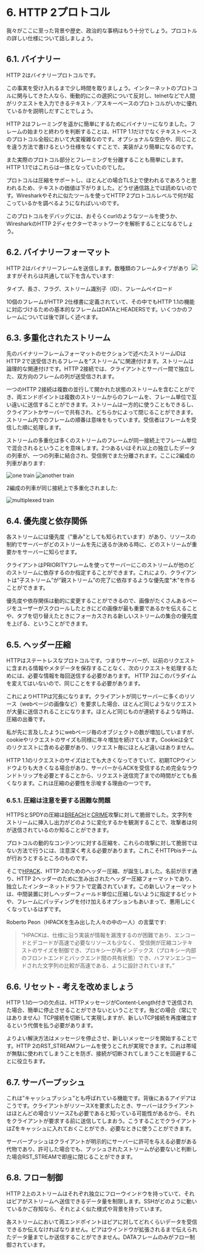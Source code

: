 # 6. HTTP 2プロトコル

我々がここに至った背景や歴史、政治的な事柄はもう十分でしょう。プロコトルの詳しい仕様について話しましょう。

## 6.1. バイナリー

HTTP 2はバイナリープロトコルです。

この事実を受け入れるまで少し時間を取りましょう。インターネットのプロトコルに関与してきた人なら、衝動的にこの選択について反対し、telnetなどで人間がリクエストを入力できるテキスト／アスキーベースのプロトコルがいかに優れているかを説明しだすことでしょう。

HTTP 2はフレーミングを遥かに簡単にするためにバイナリーになりました。フレームの始まりと終わりを判断することは、HTTP 1.1だけでなくテキストベースのプロトコル全般において大変複雑なのです。オプショナルな空白や、同じことを違う方法で書けるという仕様をなくすことで、実装がより簡単になるのです。

また実際のプロトコル部分とフレーミングを分離することも簡単にします。HTTP 1.1ではこれらは一体となっていたのでした。

プロトコルは圧縮をサポートし、ほとんどの場合TLS上で使われるであろうと思われるため、テキストの価値は下がりました。どうせ通信路上では読めないのです。Wiresharkやそれに似たツールを使ってHTTP 2プロトコルレベルで何が起こっているかを調べるようになればいいのです。

このプロトコルをデバッグには、おそらくcurlのようなツールを使うか、WiresharkのHTTP 2ディセクターでネットワークを解析することになるでしょう。

## 6.2. バイナリーフォーマット

<img style="float: right;" src="https://raw.githubusercontent.com/bagder/http2-explained/master/images/frame-layout.png" />

HTTP 2はバイナリーフレームを送信します。数種類のフレームタイプがありますがそれらは共通して以下を含んでいます:

タイプ、長さ、フラグ、ストリーム識別子（ID）、フレームペイロード

10個のフレームがHTTP 2仕様書に定義されていて、その中でもHTTP 1.1の機能に対応づけるための基本的なフレームはDATAとHEADERSです。いくつかのフレームについては後で詳しく述べます。

## 6.3. 多重化されたストリーム

先のバイナリーフレームフォーマットのセクションで述べたストリームIDはHTTP 2で送受信されるフレームを”ストリーム”に関連付けます。ストリームは論理的な関連付けです。HTTP 2接続では、クライアントとサーバー間で独立した、双方向のフレームの列が送受信されます。

一つのHTTP 2接続は複数の並行して開かれた状態のストリームを含むことができ、両エンドポイントは複数のストリームからのフレームを、フレーム単位で互い違いに送信することができます。ストリームは一方的に使うこともできるし、クライアントかサーバーで共有され、どちらかによって閉じることができます。ストリーム内でのフレームの順番は意味をもっています。受信者はフレームを受信した順に処理します。

ストリームの多重化は多くのストリームのフレームが同一接続上でフレーム単位で混合されるということを意味します。2つあるいはそれ以上の独立したデータの列車が、一つの列車に結合され、受信側でまた分離されます。ここに2編成の列車があります:

![one train](https://raw.githubusercontent.com/bagder/http2-explained/master/images/train-justin.jpg)
![another train](https://raw.githubusercontent.com/bagder/http2-explained/master/images/train-ikea.jpg)

2編成の列車が同じ接続上で多重化されました:

![multiplexed train](https://raw.githubusercontent.com/bagder/http2-explained/master/images/train-multiplexed.jpg)

## 6.4. 優先度と依存関係

各ストリームには優先度（”重み”としても知られています）があり、リソースの制約でサーバーがどのストリームを先に送るか決める時に、どのストリームが重要かをサーバーに知らせます。

クライアントはPRIORITYフレームを使ってサーバーにこのストリームが他のどのストリームに依存するのか指定することができます。これにより、クライアントは”子ストリーム”が”親ストリーム”の完了に依存するような優先度”木”を作ることができます。

優先度や依存関係は動的に変更することができるので、画像がたくさんあるページをユーザーがスクロールしたときにどの画像が最も重要であるかを伝えることや、タブを切り替えたときにフォーカスされる新しいストリームの集合の優先度を上げる、ということができます。

## 6.5. ヘッダー圧縮

HTTPはステートレスなプロトコルです。つまりサーバーが、以前のリクエストに含まれる情報やメタデータを保存することなく、次のリクエストを処理するためには、必要な情報を毎回送信する必要があります。
HTTP 2はこのパラダイムを変えてはいないので、同じことをする必要があります。

これによりHTTPは冗長になります。クライアントが同じサーバーに多くのリソース（webページの画像など）を要求した場合、ほとんど同じようなリクエストが大量に送信されることになります。ほとんど同じものが連続するような時は、圧縮の出番です。

私が先に言及したようにwebページ毎のオブジェクトの数が増加していますが、cookieやリクエストのサイズも同様に年々増加を続けています。Cookieは全てのリクエストに含める必要があり、リクエスト毎にほとんど違いはありません。

HTTP 1.1のリクエストのサイズはとても大きくなってきていて、初期TCPウインドウよりも大きくなる場合があり、サーバーからACKを受信するため完全なラウンドトリップを必要とすることから、リクエスト送信完了までの時間がとても長くなります。これは圧縮の必要性を示唆する理由の一つです。

### 6.5.1. 圧縮は注意を要する困難な問題

HTTPSとSPDYの圧縮は[BREACH](http://en.wikipedia.org/wiki/BREACH_%28security_exploit%29)と[CRIME](http://en.wikipedia.org/wiki/CRIME)攻撃に対して脆弱でした。文字列をストリームに挿入し出力がどのように変化するかを観測することで、攻撃者は何が送信されているのか知ることができます。

プロトコルの動的なコンテンツに対する圧縮を、これらの攻撃に対して脆弱ではない方法で行うには、注意深く考える必要があります。これこそHTTPbisチームが行おうとするところのものです。

そこで[HPACK](http://www.rfc-editor.org/rfc/rfc7541.txt)、HTTP 2のためのヘッダー圧縮、が誕生しました。名前が示す通り、HTTP 2ヘッダーのために生み出されたヘッダー圧縮フォーマットであり、独立したインターネットドラフトで定義されています。この新しいフォーマットは、中間装置に対しヘッダーフィールド単位に圧縮しないように指定するビットや、フレームにパッディングを付け加えるオプションもあいまって、悪用しにくくなっているはずです。

Roberto Peon（HPACKを生み出した人々の中の一人）の言葉です:

> ”HPACKは、仕様に沿う実装が情報を漏洩するのが困難であり、エンコードとデコードが高速で必要なリソースも少なく、
> 受信側が圧縮コンテキストのサイズを制御でき、プロキシーが再インデックス（プロキシー内部のフロントエンドとバックエンド間の共有状態）でき、ハフマンエンコードされた文字列の比較が高速である、ように設計されています。”

## 6.6. リセット - 考えを改めましょう

HTTP 1.1の一つの欠点は、HTTPメッセージがContent-Length付きで送信された場合、簡単に停止させることができないということです。殆どの場合（常にではありません）TCP接続を切断して実現しますが、新しいTCP接続を再度確立するという代償を払う必要があります。

よりよい解決方法はメッセージを停止させ、新しいメッセージを開始することです。HTTP 2のRST_STREAMフレームを使うとこれが実現できます。これは帯域が無駄に使われてしまうことを防ぎ、接続が切断されてしまうことを回避することに役立ちます。

## 6.7. サーバープッシュ

これは”キャッシュプッシュ”とも呼ばれている機能です。背後にあるアイデアはこうです。クライアントがリソースXを要求したとき、サーバーはクライアントはほとんどの場合リソースZも必要であると知っている可能性があるから、それをクライアントが要求する前に送信してしまおう。こうすることでクライアントはZをキャッシュに入れておくことができ、必要なときに使うことができます。

サーバープッシュはクライアントが明示的にサーバーに許可を与える必要がある代物であり、許可した場合でも、プッシュされたストリームが必要ないと判断した場合RST_STREAMで即座に閉じることができます。

## 6.8. フロー制御

HTTP 2上のストリームはそれぞれ独立にフローウインドウを持っていて、それはピアがストリームへ送信できるデータ量を制限します。SSHがどのように動いているかご存知なら、それとよく似た様式や背景を持っています。

各ストリームにおいて両エンドポイントはピアに対してどれくらいデータを受信できるか伝えなければなりません。ピアはウインドウが拡張されるまで伝えられたデータ量までしか送信することができません。DATAフレームのみがフロー制御されています。
